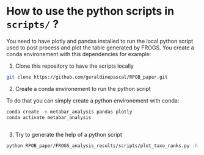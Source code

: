 

#  How to use the python scripts in `scripts/` ?



You need to have plotly and pandas installed to run the local python script used to post process and plot the table generated by FROGS. You create a conda environement with this dependencies for example:

1. Clone this repository to have the scripts locally


```bash
git clone https://github.com/geraldinepascal/RPOB_paper.git
```

2. Create a conda environement to run the python script


To do that you can simply create a python environement with conda:

```bash
conda create -n metabar_analysis pandas plotly
conda activate metabar_analysis
 
```


3. Try to generate the help of a python script

```bash
python RPOB_paper/FROGS_analysis_results/scripts/plot_taxo_ranks.py -h

```